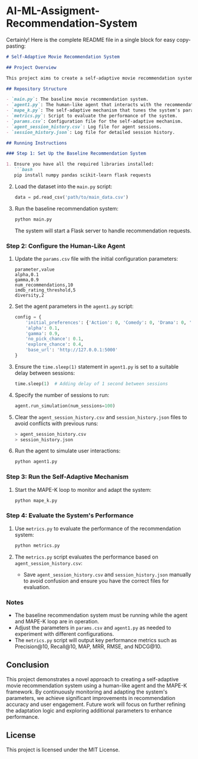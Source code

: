 # AI-ML-Assigment-Recommendation-System
Certainly! Here is the complete README file in a single block for easy copy-pasting:

```markdown
# Self-Adaptive Movie Recommendation System

## Project Overview

This project aims to create a self-adaptive movie recommendation system that dynamically adjusts its parameters to improve recommendation accuracy over time. The system is built upon an existing baseline recommendation engine and incorporates a human-like agent to simulate realistic movie-watching behavior. The self-adaptive mechanism is implemented using the MAPE-K framework, which continuously monitors system performance, analyzes interaction data, plans parameter adjustments, and executes these adaptations in real-time.

## Repository Structure

- `main.py`: The baseline movie recommendation system.
- `agent1.py`: The human-like agent that interacts with the recommendation system.
- `mape_k.py`: The self-adaptive mechanism that tunes the system's parameters.
- `metrics.py`: Script to evaluate the performance of the system.
- `params.csv`: Configuration file for the self-adaptive mechanism.
- `agent_session_history.csv`: Log file for agent sessions.
- `session_history.json`: Log file for detailed session history.

## Running Instructions

### Step 1: Set Up the Baseline Recommendation System

1. Ensure you have all the required libraries installed:
   ```bash
   pip install numpy pandas scikit-learn flask requests
   ```

2. Load the dataset into the `main.py` script:
   ```python
   data = pd.read_csv('path/to/main_data.csv')
   ```

3. Run the baseline recommendation system:
   ```bash
   python main.py
   ```
   The system will start a Flask server to handle recommendation requests.

### Step 2: Configure the Human-Like Agent

1. Update the `params.csv` file with the initial configuration parameters:
   ```csv
   parameter,value
   alpha,0.1
   gamma,0.9
   num_recommendations,10
   imdb_rating_threshold,5
   diversity,2
   ```

2. Set the agent parameters in the `agent1.py` script:
   ```python
   config = {
       'initial_preferences': {'Action': 0, 'Comedy': 0, 'Drama': 0, 'Horror': 0},
       'alpha': 0.1,
       'gamma': 0.9,
       'no_pick_chance': 0.1,
       'explore_chance': 0.4,
       'base_url': 'http://127.0.0.1:5000'
   }
   ```

3. Ensure the `time.sleep(1)` statement in `agent1.py` is set to a suitable delay between sessions:
   ```python
   time.sleep(1)  # Adding delay of 1 second between sessions
   ```

4. Specify the number of sessions to run:
   ```python
   agent.run_simulation(num_sessions=100)
   ```

5. Clear the `agent_session_history.csv` and `session_history.json` files to avoid conflicts with previous runs:
   ```bash
   > agent_session_history.csv
   > session_history.json
   ```

6. Run the agent to simulate user interactions:
   ```bash
   python agent1.py
   ```

### Step 3: Run the Self-Adaptive Mechanism

1. Start the MAPE-K loop to monitor and adapt the system:
   ```bash
   python mape_k.py
   ```

### Step 4: Evaluate the System's Performance

1. Use `metrics.py` to evaluate the performance of the recommendation system:
   ```bash
   python metrics.py
   ```

2. The `metrics.py` script evaluates the performance based on `agent_session_history.csv`:
   - Save `agent_session_history.csv` and `session_history.json` manually to avoid confusion and ensure you have the correct files for evaluation.

### Notes

- The baseline recommendation system must be running while the agent and MAPE-K loop are in operation.
- Adjust the parameters in `params.csv` and `agent1.py` as needed to experiment with different configurations.
- The `metrics.py` script will output key performance metrics such as Precision@10, Recall@10, MAP, MRR, RMSE, and NDCG@10.

## Conclusion

This project demonstrates a novel approach to creating a self-adaptive movie recommendation system using a human-like agent and the MAPE-K framework. By continuously monitoring and adapting the system's parameters, we achieve significant improvements in recommendation accuracy and user engagement. Future work will focus on further refining the adaptation logic and exploring additional parameters to enhance performance.

## License

This project is licensed under the MIT License.
